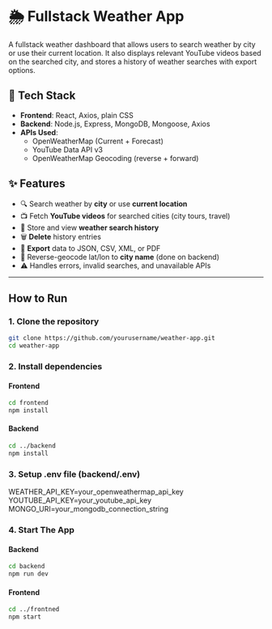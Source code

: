# 🌦️ Fullstack Weather App

A fullstack weather dashboard that allows users to search weather by city or use their current location. It also displays relevant YouTube videos based on the searched city, and stores a history of weather searches with export options.

## 🔧 Tech Stack

- **Frontend**: React, Axios, plain CSS
- **Backend**: Node.js, Express, MongoDB, Mongoose, Axios
- **APIs Used**:
  - OpenWeatherMap (Current + Forecast)
  - YouTube Data API v3
  - OpenWeatherMap Geocoding (reverse + forward)

## ✨ Features

- 🔍 Search weather by **city** or use **current location**
- 📺 Fetch **YouTube videos** for searched cities (city tours, travel)
- 🧾 Store and view **weather search history**
- 🗑️ **Delete** history entries
- 📁 **Export** data to JSON, CSV, XML, or PDF
- 📍 Reverse-geocode lat/lon to **city name** (done on backend)
- ⚠️ Handles errors, invalid searches, and unavailable APIs

---

## How to Run

### 1. Clone the repository
```bash
git clone https://github.com/yourusername/weather-app.git
cd weather-app
``` 

### 2. Install dependencies
#### Frontend
```bash
cd frontend
npm install
```
#### Backend
``` bash
cd ../backend
npm install
```
### 3. Setup .env file (backend/.env)
  WEATHER_API_KEY=your_openweathermap_api_key
  YOUTUBE_API_KEY=your_youtube_api_key
  MONGO_URI=your_mongodb_connection_string

### 4. Start The App
#### Backend
```bash
cd backend
npm run dev
```
#### Frontend
``` bash
cd ../frontned
npm start
```

